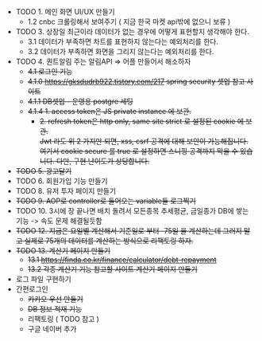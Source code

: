 - TODO 1. 메인 화면 UI/UX 만들기  
  - 1.2 cnbc 크롤링해서 보여주기 ( 지금 한국 마켓 api밖에 없으니 보류 )  
-  TODO 3. 상장일 최근이라 데이터가 없는 경우에 어떻게 표현할지 생각해야 한다.  
    -  3.1 데이터가 부족하면 차트를 표현하지 않는다는 예외처리를 한다.  
    -  3.2 데이터가 부족하면 화면을 그리지 않는다는 예외처리를 한다.  
-  TODO 4. 퀀트알림 주는 알림API  => 어플 만들어서 해소하자
    -  ~~4.1 로그인 기능~~  
    -  ~~4.1.0 https://gksdudrb922.tistory.com/217 spring security 셋업 참고 사이트~~  
    -  ~~4.1.1 DB셋업 - 운영용 postgre 세팅~~  
    -  ~~4.1.4 1. access token은 JS private instance 에 보관.~~  
          -  ~~2. refresh token은 http only, same site strict 로 설정된 cookie 에 보관.~~  
          ~~Jwt 라도 위 2 가지만 되면, xss, csrf 공격에 대해 보안이 가능해집니다. 여기서 cookie secure 를 true 로 설정하면 스니핑 공격까지 막을 수 있습니다. 다만, 구현 난이도가 상당합니다.~~   
-  ~~TODO 5. 광고달기~~  
-  TODO 6. 회원가입 기능 만들기  
-  TODO 8. 유저 투자 페이지 만들기  
-  ~~TODO 9. AOP로 controller로 들어오는 variable들 로그찍기~~  
-  TODO 10. 3시에 장 끝나면 배치 돌려서 모든종목 추세평균, 금일종가 DB에 쌓는 기능 -> 속도 문제 해결될듯함  
-  ~~TODO 12. 지금은 요일별 계산해서 기준일로 부터 -75일 을 계산하는데 그러지 말고 실제로 75개의 데이터를 계산하는 방식으로 리팩토링 하자.~~  
-  ~~TODO 13. 계산기 페이지 만들기~~
    -   ~~13.1 https://finda.co.kr/finance/calculator/debt-repayment~~  
    -  ~~13.2 각종 계산기 기능 참고할 사이트 계산기 페이지 만들기~~
- 로그 파일 구현하기
- 간편로그인
  - ~~카카오 우선 만들기~~
  - ~~DB 정보 적재 기능~~
  - 리팩토링 ( TODO 참고 ) 
  - 구글 네이버 추가